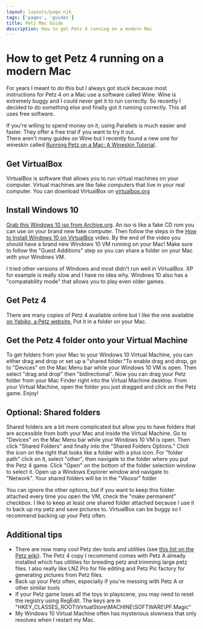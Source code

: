 ```yaml
---
layout: layouts/page.njk
tags: ['pages', 'guides']
title: Petz Mac Guide
description: How to get Petz 4 running on a modern Mac
---
```


# How to get Petz 4 running on a modern Mac

For years I meant to do this but I always got stuck because most instructions for Petz 4 on a Mac use a software called Wine. Wine is extremely buggy and I could never get it to run correctly. So recently I decided to do something else and finally got it running correctly. This all uses free software.

<aside>If you're willing to spend money on it, using Parallels is much easier and faster. They offer a free trial if you want to try it out.</aside>

<aside>There aren't many guides on Wine but I recently found a new one for wineskin called <a href="https://toesocks.cuddle-fish.net/wineskinpetz.html">Running Petz on a Mac: A Wineskin Tutorial</a>.</aside>

## Get VirtualBox

VirtualBox is software that allows you to run virtual machines on your computer. Virtual machines are like fake computers that live in your real computer. You can download VirtualBox on [virtualbox.org](https://www.virtualbox.org/)

## Install Windows 10

[Grab this Windows 10 iso from Archive.org](https://archive.org/details/Windows10Enterprise2016LTSBx86). An iso is like a fake CD rom you can use on your brand new fake computer. Then follow the steps in the [How to Install Windows 10 on VirtualBox](https://www.youtube.com/watch?v=JT8EXoobjSc) video. By the end of the video you should have a brand new Windows 10 VM running on your Mac! Make sure to follow the "Guest Additions" step so you can share a folder on your Mac with your Windows VM.

<aside>I tried other versions of Windows and most didn't run well in VirtualBox. XP for example is really slow and I have no idea why. Windows 10 also has a "compatability mode" that allows you to play even older games.</aside>

## Get Petz 4

There are many copies of Petz 4 available online but I like the one available [on Yabiko, a Petz website.](https://reflettage.wixsite.com/yabiko/download) Put it in a folder on your Mac.

## Get the Petz 4 folder onto your Virtual Machine

To get folders from your Mac to your Windows 10 Virtual Machine, you can either drag and drop or set up a "shared folder."To enable drag and drop, go to "Devices" on the Mac Menu bar while your Windows 10 VM is open. Then select "drag and drop" then "bidirectional". Now you can drag your Petz folder from your Mac Finder right into the Virtual Machine desktop. From your Virtual Machine, open the folder you just dragged and click on the Petz game. Enjoy!

## Optional: Shared folders

Shared folders are a bit more complicated but allow you to have folders that are accessible from both your Mac and inside the Virtual Machine. Go to "Devices" on the Mac Menu bar while your Windows 10 VM is open. Then click "Shared Folders" and finally into the "Shared Folders Options." Click the icon on the right that looks like a folder with a plus icon. For "folder path" click on it, select "other", then navigate to the folder where you put the Petz 4 game. Click "Open" on the bottom of the folder selection window to select it. Open up a Windows Explorer window and navigate to "Network". Your shared folders will be in the "Vboxsr" folder

<aside>You can ignore the other options, but if you want to keep this folder attached every time you open the VM, check the "make permanent" checkbox. I like to keep at least one shared folder attached because I use it to back up my petz and save pictures to. VirtualBox can be buggy so I recommend backing up your Petz often.</aside>

## Additional tips

- There are now many cool Petz dev tools and utilities (see [this list on the Petz wiki](https://petz.fandom.com/wiki/Tools_and_Software)). The Petz 4 copy I recommend comes with Petz A already installed which has utilities for breeding petz and trimming large petz files. I also really like LNZ Pro for file editing and Petz Pic factory for generating pictures from Petz files.
- Back up your Petz often, especially if you're messing with Petz A or other similar tools
- If your Petz game loses all the toys in playscene, you may need to reset the registry using RegEdit. The keys are in "HKEY_CLASSES_ROOT\VirtualStore\MACHINE\SOFTWARE\PF.Magic"
- My Windows 10 Virtual Machine often has mysterious slowness that only resolves when I restart my Mac.
